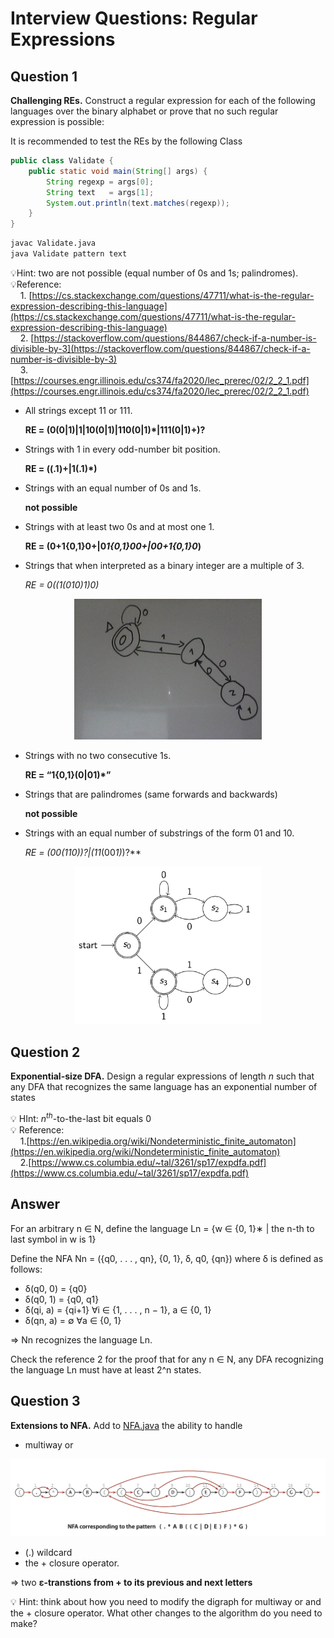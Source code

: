 # Interview Questions: Regular Expressions

## ****Question 1****

**Challenging REs.** Construct a regular expression for each of the following languages over the binary alphabet or prove that no such regular expression is possible:

It is recommended to test the REs by the following Class

```java
public class Validate { 
    public static void main(String[] args) { 
        String regexp = args[0];
        String text   = args[1];
        System.out.println(text.matches(regexp));
    }
}
```

```bash
javac Validate.java
java Validate pattern text
```


💡Hint: two are not possible (equal number of 0s and 1s; palindromes).  
💡Reference:  
&nbsp;&nbsp;&nbsp;&nbsp;1. [https://cs.stackexchange.com/questions/47711/what-is-the-regular-expression-describing-this-language](https://cs.stackexchange.com/questions/47711/what-is-the-regular-expression-describing-this-language)  
&nbsp;&nbsp;&nbsp;&nbsp;2. [https://stackoverflow.com/questions/844867/check-if-a-number-is-divisible-by-3](https://stackoverflow.com/questions/844867/check-if-a-number-is-divisible-by-3)  
&nbsp;&nbsp;&nbsp;&nbsp;3. [https://courses.engr.illinois.edu/cs374/fa2020/lec_prerec/02/2_2_1.pdf](https://courses.engr.illinois.edu/cs374/fa2020/lec_prerec/02/2_2_1.pdf)


- All strings except 11 or 111.
    
    **RE = (0(0|1)|1|10(0|1)|110(0|1)*|111(0|1)+)?**
    
- Strings with 1 in every odd-number bit position.
    
    **RE = ((.1)+|1(.1)*)**
    
- Strings with an equal number of 0s and 1s.
    
    **not possible**
    
- Strings with at least two 0s and at most one 1.
    
    **RE = (0+1{0,1}0+|0*1{0,1}00+|00+1{0,1}0*)**
    
- Strings that when interpreted as a binary integer are a multiple of 3.
    
    **RE = 0*((1(01*0)*1)*0*)***
    
<p align="center">
    <img src="images/DFA_multiple_of_3.png" width="300" />
</p>

- Strings with no two consecutive 1s.
    
    **RE = “1{0,1}(0|01)*”**
    
- Strings that are palindromes (same forwards and backwards)
    
    **not possible**
    
- Strings with an equal number of substrings of the form 01 and 10.
    
    **RE = (00*(11*0)*)?|(11*(00*1)*)?**
    
<p align="center">
    <img src="images/DFA_equal_number_01_10.png" width="300" />
</p>


## ****Question 2****

**Exponential-size DFA.** Design a regular expressions of length *n* such that any DFA that recognizes the same language has an exponential number of states


💡 HInt: $n^{th}$-to-the-last bit equals 0  
💡 Reference:   
&nbsp;&nbsp;&nbsp;&nbsp;1.[https://en.wikipedia.org/wiki/Nondeterministic_finite_automaton](https://en.wikipedia.org/wiki/Nondeterministic_finite_automaton)  
&nbsp;&nbsp;&nbsp;&nbsp;2.[https://www.cs.columbia.edu/~tal/3261/sp17/expdfa.pdf](https://www.cs.columbia.edu/~tal/3261/sp17/expdfa.pdf)

## Answer

For an arbitrary n ∈ N, define the language Ln = {w ∈ {0, 1}∗ |  the n-th to last symbol in w is 1}

Define the NFA Nn = ({q0, . . . , qn}, {0, 1}, δ, q0, {qn}) where δ is defined as follows:

- δ(q0, 0) = {q0}
- δ(q0, 1) = {q0, q1}
- δ(qi, a) = {qi+1} ∀i ∈ {1, . . . , n − 1}, a ∈ {0, 1}
- δ(qn, a) = ∅ ∀a ∈ {0, 1}

⇒ Nn recognizes the language Ln.

Check the reference 2 for the proof that for any n ∈ N, any DFA recognizing the language Ln must have at least 2^n states.

## ****Question 3****

**Extensions to NFA.** Add to [NFA.java](http://algs4.cs.princeton.edu/54regexp/NFA.java.html) the ability to handle 

- multiway or
<p align="center">
    <img src="images/multiway_or.png" width="600" />
</p>

- (.) wildcard
- the + closure operator.

⇒ two **ε-transtions from + to its previous and next letters**

<aside>
💡 Hint: think about how you need to modify the digraph for multiway or and the + closure operator. What other changes to the algorithm do you need to make?

</aside>
